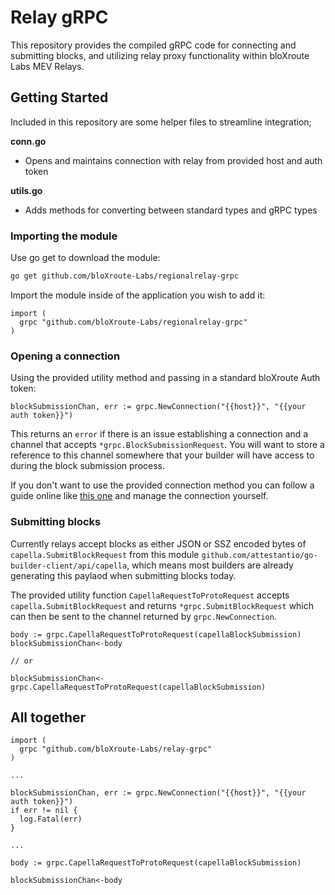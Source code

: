 # Relay gRPC

This repository provides the compiled gRPC code for connecting and submitting blocks, and utilizing relay proxy functionality within bloXroute Labs MEV Relays.

## Getting Started

Included in this repository are some helper files to streamline integration;

**conn.go**

- Opens and maintains connection with relay from provided host and auth token

**utils.go**

- Adds methods for converting between standard types and gRPC types

### Importing the module

Use go get to download the module:

```bash
go get github.com/bloXroute-Labs/regionalrelay-grpc
```

Import the module inside of the application you wish to add it:

```golang
import (
  grpc "github.com/bloXroute-Labs/regionalrelay-grpc"
)
```

### Opening a connection

Using the provided utility method and passing in a standard bloXroute Auth token:

```golang
blockSubmissionChan, err := grpc.NewConnection("{{host}}", "{{your auth token}}")
```

This returns an `error` if there is an issue establishing a connection and a channel that accepts `*grpc.BlockSubmissionRequest`. You will want to store a reference to this channel somewhere that your builder will have access to during the block submission process.

If you don't want to use the provided connection method you can follow a guide online like [this one](https://grpc.io/docs/languages/go/basics/#client) and manage the connection yourself.

### Submitting blocks

Currently relays accept blocks as either JSON or SSZ encoded bytes of `capella.SubmitBlockRequest` from this module `github.com/attestantio/go-builder-client/api/capella`, which means most builders are already generating this paylaod when submitting blocks today.

The provided utility function `CapellaRequestToProtoRequest` accepts `capella.SubmitBlockRequest` and returns `*grpc.SubmitBlockRequest` which can then be sent to the channel returned by `grpc.NewConnection`.

```golang
body := grpc.CapellaRequestToProtoRequest(capellaBlockSubmission)
blockSubmissionChan<-body

// or

blockSubmissionChan<-grpc.CapellaRequestToProtoRequest(capellaBlockSubmission)
```

## All together

``` golang
import (
  grpc "github.com/bloXroute-Labs/relay-grpc"
)

...

blockSubmissionChan, err := grpc.NewConnection("{{host}}", "{{your auth token}}")
if err != nil {
  log.Fatal(err)
}

...

body := grpc.CapellaRequestToProtoRequest(capellaBlockSubmission)

blockSubmissionChan<-body
```
